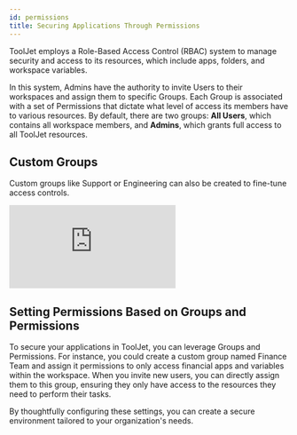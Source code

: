 ```yaml
---
id: permissions
title: Securing Applications Through Permissions
---
```


<div style={{marginLeft:"10%", marginRight:"10%"}}>

ToolJet employs a Role-Based Access Control (RBAC) system to manage security and access to its resources, which include apps, folders, and workspace variables. 

In this system, Admins have the authority to invite Users to their workspaces and assign them to specific Groups. Each Group is associated with a set of Permissions that dictate what level of access its members have to various resources. By default, there are two groups: **All Users**, which contains all workspace members, and **Admins**, which grants full access to all ToolJet resources. 

<div style={{paddingTop:'24px', paddingBottom:'24px'}}>

## Custom Groups
Custom groups like Support or Engineering can also be created to fine-tune access controls.

<div style={{marginBottom:'15px', height:'400px'}}>
    <iframe
        className="screenshot-full"
        src="https://www.floik.com/embed/e4f537b5-7b36-4760-9a52-caefc659a90b/a2f9229b-255a-44d5-a25a-35ad72de7125-flo.html"
        style={{width: '100%', height: '100%'}}
        frameborder="0"
        allowfullscreen="allowfullscreen"
        webkitallowfullscreen
        mozallowfullscreen
        allowfullscreen>
    </iframe>
</div>


</div>

<div style={{paddingTop:'24px', paddingBottom:'24px'}}>

## Setting Permissions Based on Groups and Permissions
To secure your applications in ToolJet, you can leverage Groups and Permissions. For instance, you could create a custom group named Finance Team and assign it permissions to only access financial apps and variables within the workspace. When you invite new users, you can directly assign them to this group, ensuring they only have access to the resources they need to perform their tasks. 

By thoughtfully configuring these settings, you can create a secure environment tailored to your organization's needs.

</div>

</div>